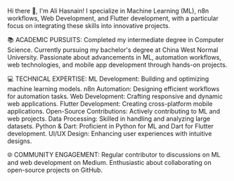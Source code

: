 Hi there 👋, I'm Ali Hasnain!
I specialize in Machine Learning (ML), n8n workflows, Web Development, and Flutter development, with a particular focus on integrating these skills into innovative projects.

📚 ACADEMIC PURSUITS:
Completed my intermediate degree in Computer Science.
Currently pursuing my bachelor's degree at China West Normal University.
Passionate about advancements in ML, automation workflows, web technologies, and mobile app development through hands-on projects.

💻 TECHNICAL EXPERTISE:
ML Development: Building and optimizing machine learning models.
n8n Automation: Designing efficient workflows for automation tasks.
Web Development: Crafting responsive and dynamic web applications.
Flutter Development: Creating cross-platform mobile applications.
Open-Source Contributions: Actively contributing to ML and web projects.
Data Processing: Skilled in handling and analyzing large datasets.
Python & Dart: Proficient in Python for ML and Dart for Flutter development.
UI/UX Design: Enhancing user experiences with intuitive designs.

🌐 COMMUNITY ENGAGEMENT:
Regular contributor to discussions on ML and web development on Medium.
Enthusiastic about collaborating on open-source projects on GitHub.

